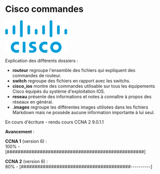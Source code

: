 # Cisco commandes

![Cisco logo](.images/cisco_logo.png "Cisco logo")  

Explication des différents dossiers :

* **routeur** regroupe l'ensemble des fichiers qui expliquent des commandes de routeur.  
* **switch** regroupe des fichiers en rapport avec les switchs.  
* **cisco_ios** montre des commandes utilisable sur tous les équipements Cisco équipés du système d'exploitation IOS.  
* **reseau** présente des informations et notes à connaître à propos des réseaux en général.  
* **.images** regroupe les différentes images utilisées dans les fichiers Markdown mais ne possède aucune information importante à lui seul.

En cours d'écriture - rendu cours CCNA 2 9.0.1.1

**Avancement** :  
<!--50 caractères soit 1 '#' = 2% -->

**CCNA 1** (version 6) :  
100% - [##################################################]

**CCNA 2** (version 6) :  
80% - [########################################----------]